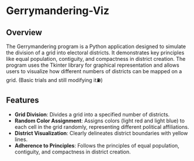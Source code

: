 # Gerrymandering-Viz
## Overview
The Gerrymandering program is a Python application designed to simulate the division of a grid into electoral districts. It demonstrates key principles like equal population, contiguity, and compactness in district creation. The program uses the Tkinter library for graphical representation and allows users to visualize how different numbers of districts can be mapped on a grid. (Basic trials and still modifying it⛽️)

## Features
- **Grid Division**: Divides a grid into a specified number of districts.
- **Random Color Assignment**: Assigns colors (light red and light blue) to each cell in the grid randomly, representing different political affiliations.
- **District Visualization**: Clearly delineates district boundaries with yellow lines.
- **Adherence to Principles**: Follows the principles of equal population, contiguity, and compactness in district creation.
